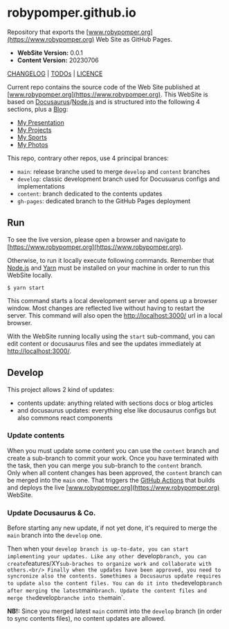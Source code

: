 # robypomper.github.io

Repository that exports the [www.robypomper.org](https://www.robypomper.org)
Web Site as GitHub Pages.

* **WebSite Version:** 0.0.1
* **Content Version:** 20230706

[CHANGELOG](CHANGELOG.md) | [TODOs](TODOs.md) | [LICENCE](LICENCE.md)

Current repo contains the source code of the Web Site published at [www.robypomper.org](https://www.robypomper.org).
This WebSite is based on [Docusaurus](https://docusaurus.io/)/[Node.js](https://nodejs.org/en)
and is structured into the following 4 sections, plus a [Blog](https://www.robypomper.org/blog):

* [My Presentation](https://www.robypomper.org//docs/intro)
* [My Projects](https://www.robypomper.org/docs/category/my-projects)
* [My Sports](https://www.robypomper.org/docs/category/my-sports)
* [My Photos](https://www.robypomper.org/docs/photos)

This repo, contrary other repos, use 4 principal brances:
* `main`: release branche used to merge `develop` and `content` branches
* `develop`: classic development branch used for Docusuarus configs and implementations
* `content`: branch dedicated to the contents updates
* `gh-pages`: dedicated branch to the GitHub Pages deployment


## Run

To see the live version, please open a browser and navigate to [https://www.robypomper.org](https://www.robypomper.org).

Otherwise, to run it locally execute following commands. Remember that [Node.js](https://nodejs.org/en)
and [Yarn](https://yarnpkg.com/) must be installed on your machine in order to
run this WebSite locally.

```shell
$ yarn start
```

This command starts a local development server and opens up a browser window.
Most changes are reflected live without having to restart the server.
This command will also open the [http://localhost:3000/](http://localhost:3000/)
url in a local browser.

With the WebSite running locally using the `start` sub-command, you can edit
content or docusaurus files and see the updates immediately at [http://localhost:3000/](http://localhost:3000/).

## Develop

This project allows 2 kind of updates:
* contents update: anything related with sections docs or blog articles
* and docusaurus updates: everything else like docusaurus configs but also commons react components

### Update contents

When you must update some content you can use the `content` branch and create a
sub-branch to commit your work. Once you have terminated with the task, then you
can merge you sub-branch to the `content` branch.<br/>
Only when all content changes has been approved, the `content` branch can be
merged into the `main` one. That triggers the [GitHub Actions](https://github.com/robypomper/robypomper.github.io/actions)
that builds and deploys the live [www.robypomper.org](https://www.robypomper.org)
WebSite.

### Update Docusaurus & Co.

Before starting any new update, if not yet done, it's required to merge the
`main` branch into the `develop` one.

Then when your `develop branch is up-to-date, you can start implementing your
updates. Like any other `develop` branch, you can create `features/XY` sub-braches
to organize work and collaborate with others.<br/>
Finally when the updates have been approved, you need to syncronize also the
contents. Somethimes a Docusaurus update requires to update also the content files.
You can do it into the `develop` branch after merging the latest `main` branch.
Update the content files and merge the `develop` branche into the `main`.

**NB!:** Since you merged latest `main` commit into the `develop` branch (in order
to sync contents files), no content updates are allowed.
